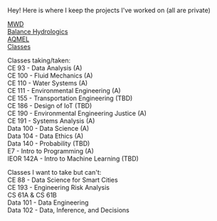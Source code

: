 Hey! Here is where I keep the projects I've worked on (all are private)

[MWD](https://github.com/isabellegoebel/mwd)  
[Balance Hydrologics](https://github.com/isabellegoebel/bh)  
[AQMEL](https://github.com/isabellegoebel/aqmel)  
[Classes](https://github.com/isabellegoebel/classes)   

Classes taking/taken:  
CE 93 - Data Analysis (A)  
CE 100 - Fluid Mechanics (A)  
CE 110 - Water Systems (A)  
CE 111 - Environmental Engineering (A)  
CE 155 - Transportation Engineering (TBD)  
CE 186 - Design of IoT (TBD)  
CE 190 - Environmental Engineering Justice (A)  
CE 191 - Systems Analysis (A)  
Data 100 - Data Science (A)  
Data 104 - Data Ethics (A)  
Data 140 - Probability (TBD)  
E7 - Intro to Programming (A)  
IEOR 142A - Intro to Machine Learning  (TBD)

Classes I want to take but can't:  
CE 88 - Data Science for Smart Cities  
CE 193 - Engineering Risk Analysis  
CS 61A & CS 61B  
Data 101 - Data Engineering  
Data 102 - Data, Inference, and Decisions  


